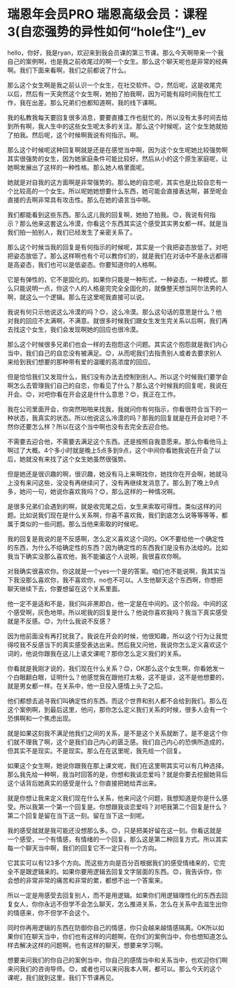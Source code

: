 # 瑞恩年会员PRO 瑞恩高级会员：课程3(自恋强势的异性如何“hole住“)_ev

hello，你好，我是ryan，欢迎来到我会员课的第三节课。那么今天啊带来一个我自己的案例啊，也是我之前收尾过的啊一个女生。那么这个聊天呢也是非常的经典啊。我们下面来看啊，我们之前都说了什么。

那么这个女生啊是我之前认识一个女生，在社交软件。😊，然后呢，这是收尾完以后，然后有一天突然这个女生啊，她拍了拍我啊，因为可能有段时间我在忙工作，我在出差。那么兄弟们也都知道啊，我的线下课啊。

我的私教我每天要回复很多消息，要要直播工作也挺忙的，所以没有太多时间去给到所有啊，我人生中的这些女生呢太多的关注。那么这个时候呢，这个女生她就拍了拍我。然后呢，这个时候啊我说有何指示。啊。

那么这个时候呢这种回复啊就是还是在感觉当中啊，因为这个女生呢她比较强势啊其实很强势的女生，因为她家庭条件可能比较好。然后从小的这个原生家庭呢，让她啊发展出了这样的一种性格。那么她人格里面呢。

她就是对自我的这方面啊是非常强势的。那么她的自恋呢，其实也是比较自恋有一个比较高的一个女生。所以呢她她想要什么东西，她可能会直接表达啊，甚至呢会直接的去啊非常具有攻击性。那么在她的语言当中啊。

我们都能看到这些东西。那么这儿我的回复啊，她拍了拍我。😊，我说有何指示？那么他来这套这么冷漠，你看这个东西其实这个感受其实男女都一样。就是当我们拍一拍别人，我们已经发生了亲密关系了。

那么这个时候当我的回复是有何指示的时候呢，其实是一个我把姿态放低了。对吧把姿态放低了。那么这样啊也有个可以教你们的，就是我们在对话中不是永远都得是高姿态，我们也可以是低姿态。你要知道你的人格啊。

它是有弹性的，它不是固化的。如果你只能是一种形式，一种姿态，一种模式。那么只能说明一点，你这个人的人格是完完全全固化的，就像整天想当阿尔法男的人啊，就这么一个逻辑。那么在这里呢我直接可以说。

我说有何只示他说这么冷漠的吗？😊，这么冷漠。那么这句话的意思是什么？他对我的回应不太满啊，不满意。就很多时候我们跟女生发生完关系以后啊，我们再去找这个女生，我们会发现啊她的回应也很冷漠。

那么这个时候很多兄弟们也会一样的去抱怨这个问题。其实这个抱怨就是我们内心当中，我们自己的自恋没有被满足。😊，从而呢我们去指责别人或者去要求别人来给到我们想要的那种带有爱的温暖的高浓度的回应。

但是恰恰我们又发现什么，我们没有办法去控制到别人。所以这个时候我们要学会啊怎么去管理我们自己的自恋，你看见了什么？那么这个时候我的回复呢，我说在开会。😊，对吧你看在开会这是什什么意思？😊，我正在工作。

我在公司里面开会，你突然啪啪来找我，我就问你有何指示，你看很符合当下的一种状态，我真实的状态。所以他说这么冷漠的吗？那我的回复就是在开会对吧？不然你还要怎么样？所以在这个当中啊也没有去完全去迎合他。

不需要去迎合他，不需要去满足这个东西。还是按照自我意愿来。那么你看他马上啊过了大概。4个多小时就是晚上5点多到9点，这个中间你看她我说在开会了以后，她就没有来找了这个女生她虽然很强势。

但是她还是很识趣的啊，很识趣，她没有马上来啊找你，她找你在开会啊，她就马上没有来问这些，没没有再继续问了，没有再继续发消息了。那么到了晚上9点多，她问一句，她说你喜欢我吗？😊，那么这样的一种情况啊。

是很多兄弟们会遇到的啊，就是收完尾之后，女生来索取可得性。类似这样的问题。比如说我们现在是什么关系啊，你喜不喜欢我，我们到底怎么说等等等等，都属于类似的一些问题。那么当他来索取的时候呢。

我的回复是我说的是不反感啊，怎么定义喜欢这个词的。OK不要给他一个确定性的东西，为什么不给确定性的东西？因为确定性的东西我们是没有办法给的。比如我当下确实没那么喜欢他，我不能骗这个人说啊，我很喜欢你啊。

对我确实很喜欢你。你这就是一个yes一个是的答案。咱们也不能说啊，我其实当下我没那么喜欢你，我不喜欢你，no也不可以。人生他聊天这个东西啊，你想把聊天继续下去，你要想留在这个关系里面。

他一定不是适和不是，我们叫非黑即白，他一定是在中间的。这个阶段。中间的这个感受啊，灰色地带。所以呢我的回复是什么？他说你喜欢我吗？我当下真实感受就是不反感。😊，为什么我说不反感？

因为他前面没有再打扰我了。我说在开会的时候，他很知趣，所以这个行为让我觉得哎我不反感当下的真实感受表达出来。然后我又问他，我说你怎么定义喜欢这个词的，他说你跟我在这儿上语文课呢？那你怎么定义我们的关系。

你看就是我刚才说的，我们现在什么关系？😊，OK那么这个女生啊，你看她发一个白眼翻白眼，证明什么？他感觉我在跟他打太极，这不是谈，这不是他想要的，就是男女都一样。在关系中，他一旦投入感情上头了之后。

他们都想去追寻我们叫确定性的东西。而这个世界和别人都不会给到我们。那么在这个案例啊，到最后这里，他问，那你怎么定义我们关系的时候，很多人会有一个恐惧啊和一个焦虑出现。

就是如果这刻我不满足他我们之间的关系，是不是这个关系就断了。是不是这个你们就不理我了啊，这个是我们自己内心的匮乏感。我们自己内心的恐惧所造成的，但其实不是现实。不是现实。那么在在这里呢，我先给一个回复。

如果这个女生啊，她说你跟我在那上课文呢，我们在这里啊其实可以有几种选择。那么我先给一种啊，我当时回答的是，你想和我谈恋爱吗？就是你要去挖掘她背后这个话背后她真实的感受是什么？你直接把她给弄出来。

就是你想让我来定义我们现在什么关系，他来问这个问题，我想知道是你是什么感受。所以我第一个第一个回复是。你想跟我谈恋爱吗？对吧我第二个回复是什么？第二个回复是留在当下这一刻。留在当下这一刻呢。

我的感受就就是我可能还没想那么多。😊，只是把美好留在这一刻。你看这就是一个感受，一个有情感，有情绪的一个回复。那么这是第二种回复方式。所以其实每一个聊天当中啊，我们的回复它不一定只有一个方向。

它其实可以有123多个方向。而这些方向是百分百根据我们的感受情绪来的，它完全不是跟逻辑来的。如果你要用逻辑去回复文字层面的东西。😊，我告诉你，你会想的非常非常的痛苦和非常的累，都想不出一个答案来。

所以一定是用感受去回复别人，而不是用逻辑。如果你们用逻辑理性化的东西去回复女人，你你永远不但学不会怎么聊天，怎么推进关系，怎么在关系中去滋生出你的情感来，你不但学不会这个。

同时你再用逻辑的东西在防御你自己的情感，你只会越来越情感隔离。OK所以如果你们在聊天当中，你们也有这样的问题啊，在你们的案例当中，你也想知道怎么样去解决这样的问题啊，也有这样的聊天，想要来学习啊。

想要来问我们的你自己的案例当中，你自己的感情当中和关系当中，也欢迎你们啊来问我们的咨询导师。😊，或者也可以来问我本人啊，都可以。那么今天的这个课呢，我们就到这里，我们下节课再见。

